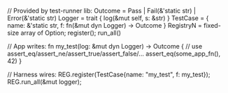 // Provided by test-runner lib:
Outcome = Pass | Fail(&'static str) | Error(&'static str)
Logger = trait { log(&mut self, s: &str) }
TestCase = { name: &'static str, f: fn(&mut dyn Logger) -> Outcome }
RegistryN = fixed-size array of Option<TestCase>; register(); run_all()

// App writes:
fn my_test(log: &mut dyn Logger) -> Outcome {
// use assert_eq/assert_ne/assert_true/assert_false/...
assert_eq(some_app_fn(), 42)
}

// Harness wires:
REG.register(TestCase{name: "my_test", f: my_test});
REG.run_all(&mut logger);